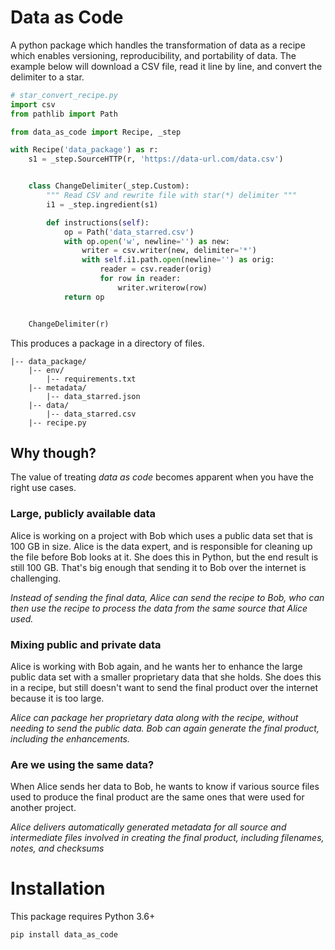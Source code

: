 # Data as Code

A python package which handles the transformation of data as a recipe which
enables versioning, reproducibility, and portability of data. The example below
will download a CSV file, read it line by line, and convert the delimiter to a
star.

```python
# star_convert_recipe.py
import csv
from pathlib import Path

from data_as_code import Recipe, _step

with Recipe('data_package') as r:
    s1 = _step.SourceHTTP(r, 'https://data-url.com/data.csv')


    class ChangeDelimiter(_step.Custom):
        """ Read CSV and rewrite file with star(*) delimiter """
        i1 = _step.ingredient(s1)

        def instructions(self):
            op = Path('data_starred.csv')
            with op.open('w', newline='') as new:
                writer = csv.writer(new, delimiter='*')
                with self.i1.path.open(newline='') as orig:
                    reader = csv.reader(orig)
                    for row in reader:
                        writer.writerow(row)
            return op


    ChangeDelimiter(r)
```

This produces a package in a directory of files.

```
|-- data_package/
    |-- env/
        |-- requirements.txt
    |-- metadata/
        |-- data_starred.json
    |-- data/
        |-- data_starred.csv
    |-- recipe.py
```

## Why though?

The value of treating *data as code* becomes apparent when you have the right
use cases.

### Large, publicly available data

Alice is working on a project with Bob which uses a public data set that is 100
GB in size. Alice is the data expert, and is responsible for cleaning up the file
before Bob looks at it. She does this in Python, but the end result is still 100
GB. That's big enough that sending it to Bob over the internet is challenging.

*Instead of sending the final data, Alice can send the recipe to Bob, who can
then use the recipe to process the data from the same source that Alice used.*

### Mixing public and private data

Alice is working with Bob again, and he wants her to enhance the large public
data set with a smaller proprietary data that she holds. She does this in a recipe,
but still doesn't want to send the final product over the internet because it
is too large.

*Alice can package her proprietary data along with the recipe, without needing
to send the public data. Bob can again generate the final product, including the
enhancements.*

### Are we using the same data?

When Alice sends her data to Bob, he wants to know if various source files used
to produce the final product are the same ones that were used for another project.

*Alice delivers automatically generated metadata for all source and intermediate
files involved in creating the final product, including filenames, notes, and
checksums*

# Installation

This package requires Python 3.6+

```shell
pip install data_as_code
```
